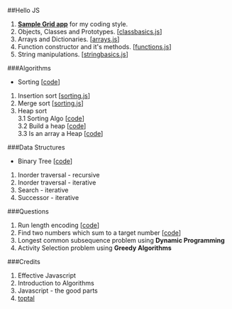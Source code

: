 ##Hello JS  

 1. [**Sample Grid app**](https://rawgit.com/rohitkandhal/HelloJs/master/samples/gridapp.html) for my coding style.
 2. Objects, Classes and Prototypes. [[classbasics.js](js/classbasics.js)]
 3. Arrays and Dictionaries. [[arrays.js](js/arrays.js)]
 4. Function constructor and it's methods. [[functions.js](js/functions.js)]
 5. String manipulations. [[stringbasics.js](js/stringbasics.js)]

###Algorithms

- Sorting [[code](js/algo/sorting.js)]
 1. Insertion sort [[sorting.js](js/algo/sorting.js#L7)]
 2. Merge sort [[sorting.js](js/algo/sorting.js#L26)]
 3. Heap sort  
 3.1 Sorting Algo [[code](js/algo/sorting.js#L73)]  
 3.2 Build a heap [[code](js/algo/sorting.js#L88)]  
 3.3 Is an array a Heap [[code](js/algo/sorting.js#L126)]  

###Data Structures
- Binary Tree [[code](js/algo/tree.js)]
 1. Inorder traversal - recursive
 2. Inorder traversal - iterative
 3. Search - iterative
 4. Successor - iterative
  
###Questions
1. Run length encoding [[code](js/algo/questions.js#L7)]
2. Find two numbers which sum to a target number [[code](js/algo/questions.js#L33)]
3. Longest common subsequence problem using **Dynamic Programming**
4. Activity Selection problem using **Greedy Algorithms**

###Credits
1. Effective Javascript
2. Introduction to Algorithms
3. Javascript - the good parts
4. [toptal](www.toptal.com)
